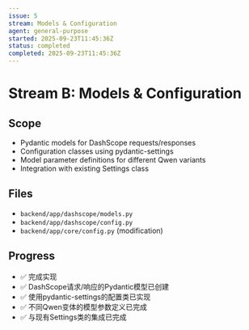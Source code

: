 ```yaml
---
issue: 5
stream: Models & Configuration
agent: general-purpose
started: 2025-09-23T11:45:36Z
status: completed
completed: 2025-09-23T11:45:36Z
---
```


# Stream B: Models & Configuration

## Scope
- Pydantic models for DashScope requests/responses
- Configuration classes using pydantic-settings
- Model parameter definitions for different Qwen variants
- Integration with existing Settings class

## Files
- `backend/app/dashscope/models.py`
- `backend/app/dashscope/config.py`
- `backend/app/core/config.py` (modification)

## Progress
- ✅ 完成实现
- ✅ DashScope请求/响应的Pydantic模型已创建
- ✅ 使用pydantic-settings的配置类已实现
- ✅ 不同Qwen变体的模型参数定义已完成
- ✅ 与现有Settings类的集成已完成
